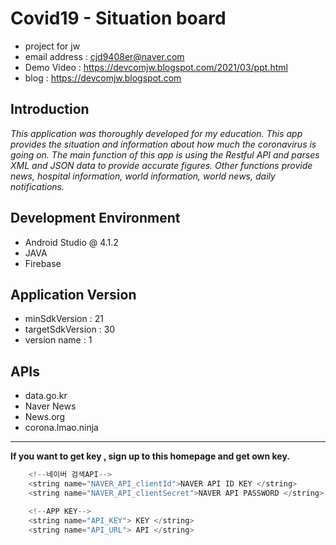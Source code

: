 # Covid19 - Situation board
- project for jw <br />
- email address : cjd9408er@naver.com <br />
- Demo Video : https://devcomjw.blogspot.com/2021/03/ppt.html <br />
- blog : https://devcomjw.blogspot.com <br />

## Introduction
*This application was thoroughly developed for my education. 
  This app provides the situation and information about how much the coronavirus is going on. 
  The main function of this app is using the Restful API and parses XML and JSON data to provide accurate figures. 
  Other functions provide news, hospital information, world information, world news, daily notifications.*

## Development Environment
- Android Studio @ 4.1.2
- JAVA
- Firebase 

## Application Version
- minSdkVersion : 21
- targetSdkVersion : 30
- version name : 1

## APIs
- data.go.kr
- Naver News
- News.org
- corona.lmao.ninja

---

**If you want to get key , sign up to this homepage and get own key.**
```java
    <!--네이버 검색API-->
    <string name="NAVER_API_clientId">NAVER API ID KEY </string>
    <string name="NAVER_API_clientSecret">NAVER API PASSWORD </string>

    <!--APP KEY-->
    <string name="API_KEY"> KEY </string>
    <string name="API_URL"> API </string>
    
```


